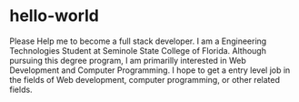 # hello-world
Please Help me to become a full stack developer.
I am a Engineering Technologies Student at Seminole State College of Florida. Although pursuing this degree program, I am primarilly interested in Web Development and Computer Programming. I hope to get a entry level job in the fields of Web development, computer programming, or other related fields. 
